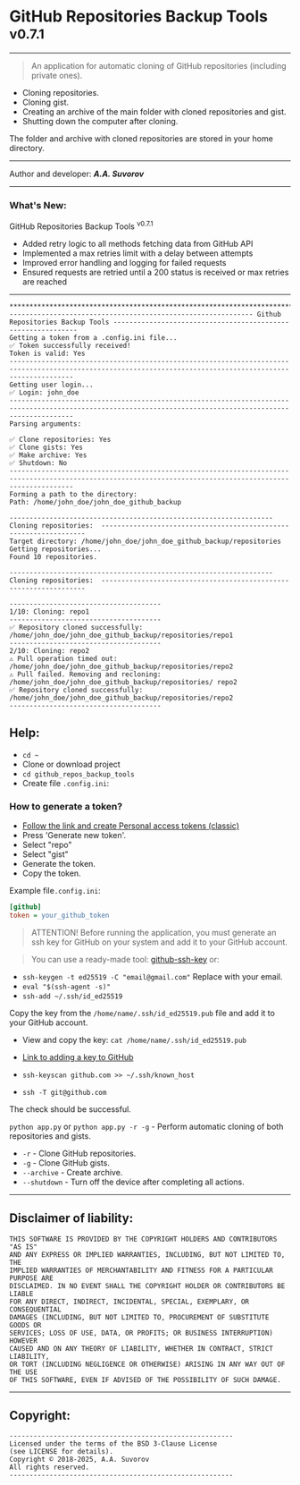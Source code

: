 # GitHub Repositories Backup Tools <sup>v0.7.1</sup>

---

> An application for automatic cloning of GitHub repositories (including private ones).

- Cloning repositories.
- Cloning gist.
- Creating an archive of the main folder with cloned repositories and gist.
- Shutting down the computer after cloning.

The folder and archive with cloned repositories are stored in your home directory.

***

Author and developer: ___A.A. Suvorov___

***

### **What's New:**

GitHub Repositories Backup Tools <sup>v0.7.1</sup>

- Added retry logic to all methods fetching data from GitHub API
- Implemented a max retries limit with a delay between attempts
- Improved error handling and logging for failed requests
- Ensured requests are retried until a 200 status is received or max retries are reached

***

```
************************************************************************************************************************************************************
------------------------------------------------------------- Github Repositories Backup Tools -------------------------------------------------------------
Getting a token from a .config.ini file...
✅ Token successfully received!
Token is valid: Yes
------------------------------------------------------------------------------------------------------------------------------------------------------------
Getting user login...
✅ Login: john_doe
------------------------------------------------------------------------------------------------------------------------------------------------------------
Parsing arguments:

✅ Clone repositories: Yes
✅ Clone gists: Yes
✅ Make archive: Yes
✅ Shutdown: No
------------------------------------------------------------------------------------------------------------------------------------------------------------
Forming a path to the directory:
Path: /home/john_doe/john_doe_github_backup

------------------------------------------------------------------ Cloning repositories:  ------------------------------------------------------------------
Target directory: /home/john_doe/john_doe_github_backup/repositories
Getting repositories...
Found 10 repositories.

------------------------------------------------------------------ Cloning repositories:  ------------------------------------------------------------------

--------------------------------------
1/10: Cloning: repo1
--------------------------------------
✅ Repository cloned successfully: /home/john_doe/john_doe_github_backup/repositories/repo1
--------------------------------------
2/10: Cloning: repo2
⚠ Pull operation timed out: 
/home/john_doe/john_doe_github_backup/repositories/repo2
⚠ Pull failed. Removing and recloning: 
/home/john_doe/john_doe_github_backup/repositories/ repo2
✅ Repository cloned successfully: 
/home/john_doe/john_doe_github_backup/repositories/repo2
--------------------------------------
```

## Help:

- `cd ~`
- Clone or download project
- `cd github_repos_backup_tools`
- Create file `.config.ini`:

### How to generate a token? 

- [Follow the link and create Personal access tokens (classic)](https://github.com/settings/tokens/new)
- Press 'Generate new token'. 
- Select "repo"
- Select "gist"
- Generate the token.
- Copy the token.


Example file`.config.ini`:
```ini
[github]
token = your_github_token
```


> ATTENTION! Before running the application, you must generate an ssh key 
> for GitHub on your system and add it to your GitHub account.

> You can use a ready-made tool: [github-ssh-key](https://github.com/smartlegionlab/github-ssh-key/) or:

- `ssh-keygen -t ed25519 -C "email@gmail.com"` Replace with your email.
- `eval "$(ssh-agent -s)"`
- `ssh-add ~/.ssh/id_ed25519`

Copy the key from the `/home/name/.ssh/id_ed25519.pub` file and add it to your GitHub account.
- View and copy the key: `cat /home/name/.ssh/id_ed25519.pub`
- [Link to adding a key to GitHub](https://github.com/settings/keys)

- `ssh-keyscan github.com >> ~/.ssh/known_host`
- `ssh -T git@github.com`

The check should be successful.

`python app.py` or `python app.py -r -g` - Perform automatic cloning of both repositories and gists.

- `-r` - Clone GitHub repositories.
- `-g` - Clone GitHub gists.
- `--archive` - Create archive.
- `--shutdown` - Turn off the device after completing all actions.

***

## Disclaimer of liability:

    THIS SOFTWARE IS PROVIDED BY THE COPYRIGHT HOLDERS AND CONTRIBUTORS "AS IS"
    AND ANY EXPRESS OR IMPLIED WARRANTIES, INCLUDING, BUT NOT LIMITED TO, THE
    IMPLIED WARRANTIES OF MERCHANTABILITY AND FITNESS FOR A PARTICULAR PURPOSE ARE
    DISCLAIMED. IN NO EVENT SHALL THE COPYRIGHT HOLDER OR CONTRIBUTORS BE LIABLE
    FOR ANY DIRECT, INDIRECT, INCIDENTAL, SPECIAL, EXEMPLARY, OR CONSEQUENTIAL
    DAMAGES (INCLUDING, BUT NOT LIMITED TO, PROCUREMENT OF SUBSTITUTE GOODS OR
    SERVICES; LOSS OF USE, DATA, OR PROFITS; OR BUSINESS INTERRUPTION) HOWEVER
    CAUSED AND ON ANY THEORY OF LIABILITY, WHETHER IN CONTRACT, STRICT LIABILITY,
    OR TORT (INCLUDING NEGLIGENCE OR OTHERWISE) ARISING IN ANY WAY OUT OF THE USE
    OF THIS SOFTWARE, EVEN IF ADVISED OF THE POSSIBILITY OF SUCH DAMAGE.

***

## Copyright:
    --------------------------------------------------------
    Licensed under the terms of the BSD 3-Clause License
    (see LICENSE for details).
    Copyright © 2018-2025, A.A. Suvorov
    All rights reserved.
    --------------------------------------------------------